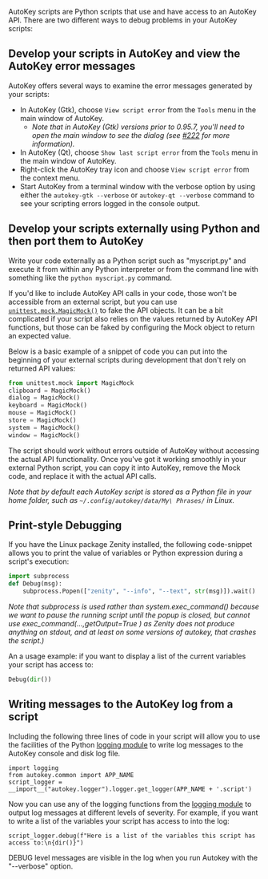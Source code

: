 AutoKey scripts are Python scripts that use and have access to an AutoKey API. There are two different ways to debug problems in your AutoKey scripts:

## Develop your scripts in AutoKey and view the AutoKey error messages
AutoKey offers several ways to examine the error messages generated by your scripts:


* In AutoKey (Gtk), choose `View script error` from the `Tools` menu in the main window of AutoKey.
  * _Note that in AutoKey (Gtk) versions prior to 0.95.7, you'll need to open the main window to see the dialog (see [#222](https://github.com/autokey/autokey/issues/222) for more information)._
* In AutoKey (Qt), choose `Show last script error` from the `Tools` menu in the main window of AutoKey.
* Right-click the AutoKey tray icon and choose `View script error` from the context menu.
* Start AutoKey from a terminal window with the verbose option by using either the `autokey-gtk --verbose` or `autokey-qt --verbose` command to see your scripting errors logged in the console output.

## Develop your scripts externally using Python and then port them to AutoKey
Write your code externally as a Python script such as "myscript.py" and execute it from within any Python interpreter or from the command line with something like the `python myscript.py` command.

If you'd like to include AutoKey API calls in your code, those won't be accessible from an external script, but you can use [`unittest.mock.MagicMock()`](https://docs.python.org/3/library/unittest.mock.html) to fake the API objects. It can be a bit complicated if your script also relies on the values returned by AutoKey API functions, but those can be faked by configuring the Mock object to return an expected value.

Below is a basic example of a snippet of code you can put into the beginning of your external scripts during development that don't rely on returned API values:

```python
from unittest.mock import MagicMock
clipboard = MagicMock()
dialog = MagicMock()
keyboard = MagicMock()
mouse = MagicMock()
store = MagicMock()
system = MagicMock()
window = MagicMock()
```

The script should work without errors outside of AutoKey without accessing the actual API functionality.
Once you've got it working smoothly in your external Python script, you can copy it into AutoKey, remove the Mock code, and replace it with the actual API calls.

_Note that by default each AutoKey script is stored as a Python file in your home folder, such as `~/.config/autokey/data/My\ Phrases/` in Linux._

## Print-style Debugging

If you have the Linux package Zenity installed, the following code-snippet allows you to print the value of variables or Python expression during a script's execution:

```python
import subprocess
def Debug(msg):
    subprocess.Popen(["zenity", "--info", "--text", str(msg)]).wait()
```

_Note that subprocess is used rather than system.exec_command() because we want
 to pause the running script until the popup is closed, but cannot use
 exec_command(...,getOutput=True ) as Zenity does not produce anything on stdout,
 and at least on some versions of autokey, that crashes the script.)_

An a usage example: if you want to display a list of the current variables your 
script has access to:

```python
Debug(dir())
```
## Writing messages to the AutoKey log from a script

Including the following three lines of code in your script will allow you to use the facilities of the Python [logging module](https://docs.python.org/3/library/logging.html) to write log messages to the AutoKey console and disk log file.
```
import logging
from autokey.common import APP_NAME
script_logger = __import__("autokey.logger").logger.get_logger(APP_NAME + '.script')
```
Now you can use any of the logging functions from the [logging module](https://docs.python.org/3/library/logging.html) to output log messages at different levels of severity.  For example, if you want to write a list of the variables your script has access to into the log:
```
script_logger.debug(f"Here is a list of the variables this script has access to:\n{dir()}")
```
DEBUG level messages are visible in the log when you run Autokey with the "--verbose" option.